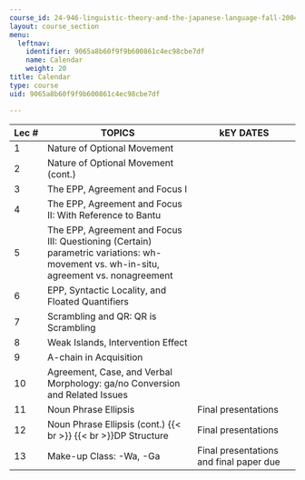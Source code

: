 ```yaml
---
course_id: 24-946-linguistic-theory-and-the-japanese-language-fall-2004
layout: course_section
menu:
  leftnav:
    identifier: 9065a8b60f9f9b600861c4ec98cbe7df
    name: Calendar
    weight: 20
title: Calendar
type: course
uid: 9065a8b60f9f9b600861c4ec98cbe7df

---
```


| Lec # | TOPICS | kEY DATES |
| --- | --- | --- |
| 1 | Nature of Optional Movement |  |
| 2 | Nature of Optional Movement (cont.) |  |
| 3 | The EPP, Agreement and Focus I |  |
| 4 | The EPP, Agreement and Focus II: With Reference to Bantu |  |
| 5 | The EPP, Agreement and Focus III: Questioning (Certain) parametric variations: wh-movement vs. wh-in-situ, agreement vs. nonagreement |  |
| 6 | EPP, Syntactic Locality, and Floated Quantifiers |  |
| 7 | Scrambling and QR: QR is Scrambling |  |
| 8 | Weak Islands, Intervention Effect |  |
| 9 | A-chain in Acquisition |  |
| 10 | Agreement, Case, and Verbal Morphology: ga/no Conversion and Related Issues |  |
| 11 | Noun Phrase Ellipsis | Final presentations |
| 12 | Noun Phrase Ellipsis (cont.)  {{< br >}}  {{< br >}}DP Structure | Final presentations |
| 13 | Make-up Class: -Wa, -Ga | Final presentations and final paper due
